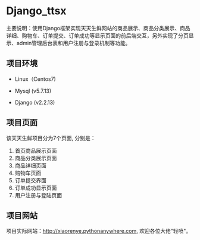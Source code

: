 # Django_ttsx

主要说明：使用Django框架实现天天生鲜网站的商品展示、商品分类展示、商品详细、购物车、订单提交、订单成功等显示页面的前后端交互，另外实现了分页显示、admin管理后台表和用户注册与登录机制等功能。

## 项目环境

- Linux（Centos7) 

- Mysql (v5.7.13) 

- Django (v2.2.13)

## 项目页面

该天天生鲜项目分为7个页面, 分别是：

1. 首页商品展示页面
2. 商品分类展示页面
3. 商品详细页面
4. 购物车页面
5. 订单提交界面
6. 订单成功显示页面
7. 用户注册与登陆页面

## 项目网站
项目实际网站：http://xiaorenye.pythonanywhere.com, 欢迎各位大佬"轻喷"。
